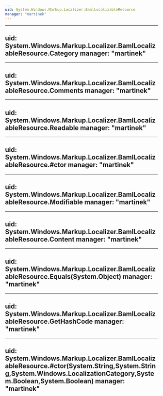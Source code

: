 ```yaml
---
uid: System.Windows.Markup.Localizer.BamlLocalizableResource
manager: "martinek"
---
```


---
uid: System.Windows.Markup.Localizer.BamlLocalizableResource.Category
manager: "martinek"
---

---
uid: System.Windows.Markup.Localizer.BamlLocalizableResource.Comments
manager: "martinek"
---

---
uid: System.Windows.Markup.Localizer.BamlLocalizableResource.Readable
manager: "martinek"
---

---
uid: System.Windows.Markup.Localizer.BamlLocalizableResource.#ctor
manager: "martinek"
---

---
uid: System.Windows.Markup.Localizer.BamlLocalizableResource.Modifiable
manager: "martinek"
---

---
uid: System.Windows.Markup.Localizer.BamlLocalizableResource.Content
manager: "martinek"
---

---
uid: System.Windows.Markup.Localizer.BamlLocalizableResource.Equals(System.Object)
manager: "martinek"
---

---
uid: System.Windows.Markup.Localizer.BamlLocalizableResource.GetHashCode
manager: "martinek"
---

---
uid: System.Windows.Markup.Localizer.BamlLocalizableResource.#ctor(System.String,System.String,System.Windows.LocalizationCategory,System.Boolean,System.Boolean)
manager: "martinek"
---
